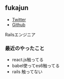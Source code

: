 ## fukajun

- [Twitter](https://twitter.com/fukajun)
- [Github](https://github.com/fukajun)

Railsエンジニア

### 最近のやったこと

- react.js触ってる
- babel使ってes6触ってる
- rails 触ってない
